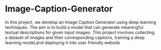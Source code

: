 # Image-Caption-Generator
In this project, we develop an Image Caption Generator using deep learning techniques. The aim is to build a model that can generate meaningful textual descriptions for given input images. This project involves collecting a dataset of images and their corresponding captions, training a deep learning model,and deploying it into user friendly website

